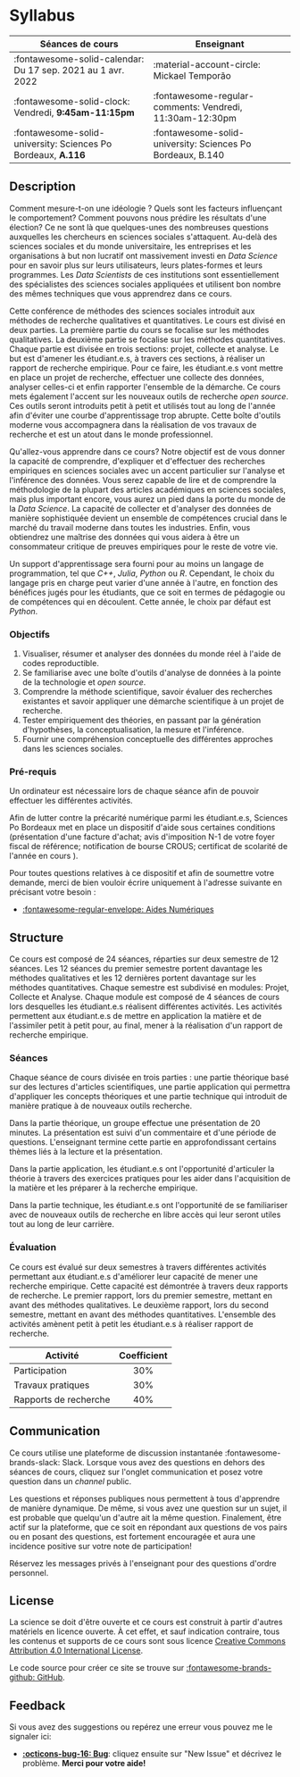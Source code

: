 # Syllabus

| Séances de cours                                               | Enseignant                                                 |
| -                                                              | -                                                          |
| :fontawesome-solid-calendar: Du 17 sep. 2021 au 1 avr. 2022    | :material-account-circle: Mickael Temporão                 |
| :fontawesome-solid-clock: Vendredi, **9:45am-11:15pm**         | :fontawesome-regular-comments: Vendredi, 11:30am-12:30pm   |
| :fontawesome-solid-university: Sciences Po Bordeaux, **A.116** | :fontawesome-solid-university: Sciences Po Bordeaux, B.140 |

## Description
Comment mesure-t-on une idéologie ? Quels sont les facteurs influençant le comportement? Comment pouvons nous prédire les résultats d'une élection? Ce ne sont là que quelques-unes des nombreuses questions auxquelles les chercheurs en sciences sociales s'attaquent. Au-delà des sciences sociales et du monde universitaire, les entreprises et les organisations à but non lucratif ont massivement investi en *Data Science* pour en savoir plus sur leurs utilisateurs, leurs plates-formes et leurs programmes. Les *Data Scientists* de ces institutions sont essentiellement des spécialistes des sciences sociales appliquées et utilisent bon nombre des mêmes techniques que vous apprendrez dans ce cours.

Cette conférence de méthodes des sciences sociales introduit aux méthodes de recherche qualitatives et quantitatives. Le cours est divisé en deux parties. La première partie du cours se focalise sur les méthodes qualitatives. La deuxième partie se focalise sur les méthodes quantitatives. Chaque partie est divisée en trois sections: projet, collecte et analyse. Le but est d'amener les étudiant.e.s, à travers ces sections, à réaliser un rapport de recherche empirique. Pour ce faire, les étudiant.e.s vont mettre en place un projet de recherche, effectuer une collecte des données, analyser celles-ci et enfin rapporter l'ensemble de la démarche. Ce cours mets également l'accent sur les nouveaux outils de recherche *open source*. Ces outils seront introduits petit à petit et utilisés tout au long de l'année afin d'éviter une courbe d'apprentissage trop abrupte. Cette boîte d'outils moderne vous accompagnera dans la réalisation de vos travaux de recherche et est un atout dans le monde professionnel.

Qu'allez-vous apprendre dans ce cours?
Notre objectif est de vous donner la capacité de comprendre, d'expliquer et d'effectuer des recherches empiriques en sciences sociales avec un accent particulier sur l'analyse et l'inférence des données. Vous serez capable de lire et de comprendre la méthodologie de la plupart des articles académiques en sciences sociales, mais plus important encore, vous aurez un pied dans la porte du monde de la *Data Science*. La capacité de collecter et d'analyser des données de manière sophistiquée devient un ensemble de compétences crucial dans le marché du travail moderne dans toutes les industries. Enfin, vous obtiendrez une maîtrise des données qui vous aidera à être un consommateur critique de preuves empiriques pour le reste de votre vie.

Un support d'apprentissage sera fourni pour au moins un langage de programmation, tel que *C++*, *Julia*, *Python* ou *R*. Cependant, le choix du langage pris en charge peut varier d'une année à l'autre, en fonction des bénéfices jugés pour les étudiants, que ce soit en termes de pédagogie ou de compétences qui en découlent. Cette année, le choix par défaut est *Python*.


### Objectifs
1. Visualiser, résumer et analyser des données du monde réel à l'aide de codes reproductible.
2. Se familiarise avec une boîte d'outils d'analyse de données à la pointe de la technologie et *open source*.
3. Comprendre la méthode scientifique, savoir évaluer des recherches existantes et savoir appliquer une démarche scientifique à un projet de recherche.
4. Tester empiriquement des théories, en passant par la génération d'hypothèses, la conceptualisation, la mesure et l'inférence.
5. Fournir une compréhension conceptuelle des différentes approches dans les sciences sociales.


### Pré-requis

Un ordinateur est nécessaire lors de chaque séance afin de pouvoir effectuer les différentes activités.

Afin de lutter contre la précarité numérique parmi les étudiant.e.s, Sciences Po Bordeaux met en place un dispositif d'aide sous certaines conditions (présentation d'une facture d'achat; avis d'imposition N-1 de votre foyer fiscal de référence; notification de bourse CROUS; certificat de scolarité de l'année en cours ).

Pour toutes questions relatives à ce dispositif et afin de soumettre votre demande, merci de bien vouloir écrire uniquement à l'adresse suivante en précisant votre besoin :

- [:fontawesome-regular-envelope: Aides Numériques](mailto:aidesnumeriques@sciencespobordeaux.fr)


## Structure

Ce cours est composé de 24 séances, réparties sur deux semestre de 12 séances. Les 12 séances du premier semestre portent davantage les méthodes qualitatives et les 12 dernières portent davantage sur les méthodes quantitatives. Chaque semestre est subdivisé en modules: Projet, Collecte et Analyse. Chaque module est composé de 4 séances de cours lors desquelles les étudiant.e.s réalisent différentes activités. Les activités permettent aux étudiant.e.s de mettre en application la matière et de l'assimiler petit à petit pour, au final, mener à la réalisation d'un rapport de recherche empirique.


### Séances
Chaque séance de cours divisée en trois parties : une partie théorique basé sur des lectures d'articles scientifiques, une partie application qui permettra d'appliquer les concepts théoriques et une partie technique qui introduit de manière pratique à de nouveaux outils recherche.

Dans la partie théorique, un groupe effectue une présentation de 20 minutes. La présentation est suivi d'un commentaire et d'une période de questions. L'enseignant termine cette partie en approfondissant certains thèmes liés à la lecture et la présentation.

Dans la partie application, les étudiant.e.s ont l'opportunité d'articuler la théorie à travers des exercices pratiques pour les aider dans l'acquisition de la matière et les préparer à la recherche empirique.

Dans la partie technique, les étudiant.e.s ont l'opportunité de se familiariser avec de nouveaux outils de recherche en libre accès qui leur seront utiles tout au long de leur carrière.


### Évaluation

Ce cours est évalué sur deux semestres à travers différentes activités permettant aux étudiant.e.s d'améliorer leur capacité de mener une recherche empirique. Cette capacité est démontrée à travers deux rapports de recherche. Le premier rapport, lors du premier semestre, mettant en avant des méthodes qualitatives. Le deuxième rapport, lors du second semestre, mettant en avant des méthodes quantitatives. L'ensemble des activités amènent petit à petit les étudiant.e.s à réaliser rapport de recherche.

| Activité              | Coefficient |
| -                     | :-:         |
| Participation         | 30%         |
| Travaux pratiques     | 30%         |
| Rapports de recherche | 40%         |


## Communication

Ce cours utilise une plateforme de discussion instantanée :fontawesome-brands-slack: Slack.
Lorsque vous avez des questions en dehors des séances de cours, cliquez sur l'onglet communication et posez votre question dans un *channel* public.

Les questions et réponses publiques nous permettent à tous d'apprendre de manière dynamique. De même, si vous avez une question sur un sujet, il est probable que quelqu'un d'autre ait la même question. Finalement, être actif sur la plateforme, que ce soit en répondant aux questions de vos pairs ou en posant des questions, est fortement encouragée et aura une incidence positive sur votre note de participation!

Réservez les messages privés à l'enseignant pour des questions d'ordre personnel.


## License

La science se doit d'être ouverte et ce cours est construit à partir d'autres matériels en licence ouverte. À cet effet, et sauf indication contraire, tous les contenus et supports de ce cours sont sous licence [Creative Commons Attribution 4.0 International License](http://creativecommons.org/licenses/by-nc-sa/4.0/).

Le code source pour créer ce site se trouve sur [:fontawesome-brands-github: GitHub](https://github.com/mickaeltemporao/mss).


## Feedback
Si vous avez des suggestions ou repérez une erreur vous pouvez me le signaler ici:

- [**:octicons-bug-16: Bug**](https://github.com/mickaeltemporao/mss/issues): cliquez ensuite sur "New Issue" et décrivez le problème. **Merci pour votre aide!**
